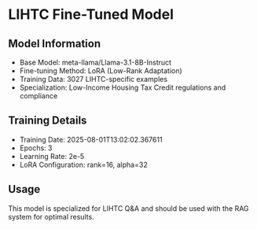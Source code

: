 # LIHTC Fine-Tuned Model

## Model Information
- Base Model: meta-llama/Llama-3.1-8B-Instruct
- Fine-tuning Method: LoRA (Low-Rank Adaptation)
- Training Data: 3027 LIHTC-specific examples
- Specialization: Low-Income Housing Tax Credit regulations and compliance

## Training Details
- Training Date: 2025-08-01T13:02:02.367611
- Epochs: 3
- Learning Rate: 2e-5
- LoRA Configuration: rank=16, alpha=32

## Usage
This model is specialized for LIHTC Q&A and should be used with the RAG system for optimal results.
